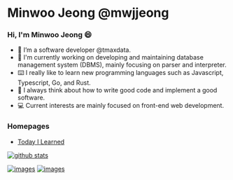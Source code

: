 # Minwoo Jeong @mwjjeong
### Hi, I'm Minwoo Jeong 😄
- 👋 I’m a software developer @tmaxdata.
- 🔭 I'm currently working on developing and maintaining database management system (DBMS), mainly focusing on parser and interpreter.
- :keyboard: I really like to learn new programming languages such as Javascript, Typescript, Go, and Rust.
- 🤔 I always think about how to write good code and implement a good software.
- 💻 Current interests are mainly focused on front-end web development.


### Homepages
- [Today I Learned](https://mwjjeong.github.io/TIL/)

[![github stats](https://github-readme-stats.vercel.app/api?username=mwjjeong&show_icons=mwjjeong&theme=dracula)](https://github.com/mwjjeong)


[![images](https://img.shields.io/badge/LinkedIn-0077B5?style=for-the-badge&logo=linkedin&logoColor=white)](https://www.linkedin.com/in/mwjjeong/)
[![images](https://img.shields.io/badge/Gmail-D14836?style=for-the-badge&logo=gmail&logoColor=white)](mailto:jeongmwj@gmail.com)

<!--
**mwjjeong/mwjjeong** is a ✨ _special_ ✨ repository because its `README.md` (this file) appears on your GitHub profile.

Here are some ideas to get you started:

- 🔭 I’m currently working on ...
- 🌱 I’m currently learning ...
- 👯 I’m looking to collaborate on ...
- 🤔 I’m looking for help with ...
- 💬 Ask me about ...
- 📫 How to reach me: ...
- 😄 Pronouns: ...
- ⚡ Fun fact: ...
-->
